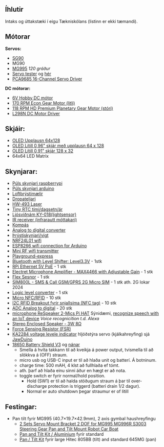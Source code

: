 ## Íhlutir 
Intaks og úttakstæki í eigu Tækniskólans (listinn er ekki tæmandi).

## Mótorar 

**Servos:**
   - [SG90](https://lastminuteengineers.com/servo-motor-arduino-tutorial/)
   - MG90 
   - [MG995](https://www.electronicoscaldas.com/datasheet/MG995_Tower-Pro.pdf) _120 gráður_
   - [Servo tester](https://www.youtube.com/watch?v=--bpb485i1Q) og [hér](https://www.allelectronics.com/item/str-110/servo-tester/1.html)
   - [PCA9685 16-Channel Servo Driver](https://dronebotworkshop.com/servo-motors-with-arduino/#PCA9685_Servo_Driver_Board)

**DC mótorar:**
   - [6V Hobby DC mótor](https://www.robotshop.com/media/files/pdf/datasheet-711.pdf)
   - [170 RPM Econ Gear Motor (litli)](https://www.servocity.com/170-rpm-econ-gear-motor/)
   - [118 RPM HD Premium Planetary Gear Motor (stóri)](https://www.servocity.com/118-rpm-hd-premium-planetary-gear-motor/)
   - [L298N DC Motor Driver](https://lastminuteengineers.com/l298n-dc-stepper-driver-arduino-tutorial/)

## Skjáir:
- [OLED Upplausn 64x128](https://www.diymore.cc/products/2-42-inch-12864-oled-display-module-iic-i2c-spi-serial-for-arduino-c51-stm32-green-white-blue-yellow)
- [OLED Lítill 0,96" skjár með upplausn 64 x 128](https://randomnerdtutorials.com/guide-for-oled-display-with-arduino/)
- [OLED Lítill 0,91" skjár 128 x 32](https://www.diymore.cc/collections/led-display-module/products/diymore-0-91-inch-iic-i2c-oled-lcd-12832-128x32-display-diy-module-ssd1306-driver-ic-dc-3-3v-5v-stm32-for-arduino-pic)
- 64x64 LED Matrix
  
## Skynjarar:
- [Púls skynjari raspberrypi](https://github.com/WorldFamousElectronics/Raspberry_Pi/blob/master/PulseSensor_Processing_Pi/PulseSensor_Processing_Pi.md)
- [Púls skynjari arduino](https://www.instructables.com/Pulse-Sensor-With-Arduino-Tutorial/)
- [Loftþrýstimælir](https://lastminuteengineers.com/bmp180-arduino-tutorial/)
- [Dropateljari](https://lastminuteengineers.com/rain-sensor-arduino-tutorial/)
- [HW-493 Laser](https://makerselectronics.com/product/laser-module-board-hw-493)
- [Tiny RTC tími/dagsetn/ár](https://www.elecrow.com/wiki/index.php?title=Tiny_RTC)
- [Ljósviðnám  KY-018(lightsensor)](https://arduinomodules.info/ky-018-photoresistor-module/#:~:text=The%20KY%2D018%20Photoresistor%20module,like%20Arduino%2C%20ESP32%20and%20others.)
- [IR receiver (infrarautt móttakari)](https://wiki.keyestudio.com/Ks0026_keyestudio_Digital_IR_Receiver_Module)
- [Kompás](https://electropeak.com/learn/interfacing-gy-271-hmc5883l-compass-magnetometr-with-arduino/)
- [Analog to digital converter](https://electropeak.com/learn/interfacing-ads1015-12-bit-adc-with-arduino/)
- [Þrýstiskynjari/vigt](https://randomnerdtutorials.com/arduino-load-cell-hx711/)
- [NRF24L01 wifi](https://howtomechatronics.com/tutorials/arduino/arduino-wireless-communication-nrf24l01-tutorial/)
- [ESP8266 wifi connection for Arduino](https://create.arduino.cc/projecthub/Niv_the_anonymous/esp8266-beginner-tutorial-project-6414c8)
- [Mini RF wifi transmitter](https://www.buildcircuit.com/how-to-use-rf-module-with-arduino/)
- [Playground-express](https://learn.adafruit.com/adafruit-circuit-playground-express)
- [Bluetooth with Level Shifter: Level3.3V](https://mbedgeek.blogspot.com/2018/11/arduino-bluetooth-control-with-level.html) -  1stk
- [RPi Ethernet 5V PoE](https://www.adafruit.com/product/3848) - 1 stk
- [Electret Microphone Amplifier - MAX4466 with Adjustable Gain](https://www.adafruit.com/product/1063) - 1 stk
- [Flex Sesnor](https://www.sparkfun.com/products/10264) - 1 stk
- [SIM800L - SMS & Call GSM/GPRS 2G Micro SIM](https://lastminuteengineers.com/sim800l-gsm-module-arduino-tutorial/) - 1 stk ath. 2G lokar 2024
- [Logic level converter](https://learn.sparkfun.com/tutorials/retired---using-the-logic-level-converter) - 1 stk 
- [Micro NFC/RFID](https://www.adafruit.com/product/2800) - 10 stk
- [I2C RFID Breakout fyrir snjallsíma (NFC tag)](https://www.adafruit.com/product/4701) - 10 stk
- [ADC Analog to digital]() - 20 stk
- [microphone ReSpeaker 2-Mics Pi HAT](https://www.seeedstudio.com/ReSpeaker-2-Mics-Pi-HAT.html) Sýnidæmi, [recognize speech with an IoT device](https://github.com/microsoft/IoT-For-Beginners/blob/main/6-consumer/lessons/1-speech-recognition/README.md) _Voice recognicition t.d. Alexa_
- [Stereo Enclosed Speaker - 3W 8Ω](https://thepihut.com/products/stereo-enclosed-speaker-set-3w-4-ohm) 
- [Force Sensing Resistor (FSR)](https://lastminuteengineers.com/fsr-arduino-tutorial/?utm_content=cmp-true)
- [KA2284 voltage levele indicator](https://protosupplies.com/product/ka2284-voltage-level-indicator-module/) hljóðstýra servo (kjálkahreyfing) sjá [JawDuino](http://buttonbanger.com/?page_id=137) 
- [18650 Battery Shield V3](https://www.youtube.com/watch?v=m7LqbMuVaj4) og [nánar](https://www.electroschematics.com/battery-shield/)
   - Smella á hvíta takkann til að kveikja á power output, tvismella til að slökkva á (OFF) straum.
   - micro usb og USB-C input er til að hlaða unit og batterí. Á botninum.
   - charge time:  500 mAH,  4 klst að fullhlaða ef tómt.
   - ath. þarf að hlaða einu sinni áður en hægt er að nota.
   - toggle switch er fyrir normal/hold position.
      - Hold (SW1) er til að halda stöðugum straum á þar til over-discharge protection is triggerd (batterí drain 1/2 dagur).
      - Normal er auto shutdown þegar straumur er of lítill

## Festingar:
- Pan tilt fyrir MG995 (40.7×19.7×42.9mm), 2 axis gymbal haushreyfingu
     - [2 Sets Servo Mount Bracket 2 DOF for MG995 MG996R S3003 Steering Gear Pan and Tilt Mount Robot Car Boat](https://www.amazon.com/Servo-Mount-Bracket-MG996R-Steering/dp/B07PQ12TXS/ref=sr_1_1?crid=2NJH4L2SEQX3W&keywords=2+Sets+Servo+Mount+Bracket+2+DOF+for+MG995+MG996R+S3003+Steering+Gear+Pan+and+Tilt+Mount+Robot+Car+Boat&qid=1645486375&sprefix=2+sets+servo+mount+bracket+2+dof+for+mg995+mg996r+s3003+steering+gear+pan+and+tilt+mount+robot+car+boat%2Caps%2C197&sr=8-1)
     - [Pan and Tilt Kit / Aluminium](https://www.robotshop.com/uk/lynxmotion-pan-and-tilt-kit-aluminium.html) fyrir standard
     - [Pan / Tilt Kit](https://www.robotshop.com/uk/lynxmotion-large-pan-tilt-no-servos-black.html?gclid=EAIaIQobChMI3YG_puyI9gIVAIxoCR05Mw-QEAQYBSABEgJPxfD_BwE) fyrir large Hitec 805BB (tilt) and standard 645MG (pan) 
